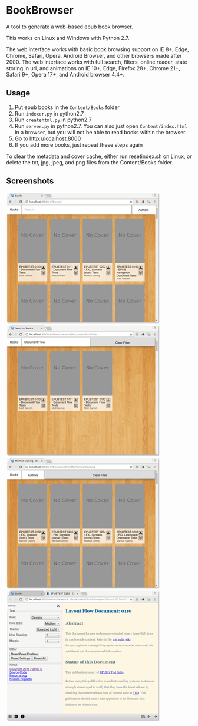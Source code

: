 # BookBrowser

A tool to generate a web-based epub book browser.

This works on Linux and Windows with Python 2.7.

The web interface works with basic book browsing support on IE 8+, Edge, Chrome, Safari, Opera, Android Browser, and other browsers made after 2000.
The web interface works with full search, filters, online reader, state storing in url, and animations on IE 10+, Edge, Firefox 28+, Chrome 21+, Safari 9+, Opera 17+, and Android browser 4.4+.

## Usage

1. Put epub books in the `Content/Books` folder
2. Run `indexer.py` in python2.7
3. Run `createhtml.py` in python2.7
4. Run `server.py` in python2.7. You can also just open `Content/index.html` in a browser, but you will not be able to read books within the browser.
5. Go to [http://localhost:8000](http://localhost:8000)
6. If you add more books, just repeat these steps again

To clear the metadata and cover cache, either run resetindex.sh on Linux, or delete the txt, jpg, jpeg, and png files from the Content/Books folder.

## Screenshots
[![](Screenshots/thumbnails/BookBrowser1.png)](https://raw.githubusercontent.com/geek1011/BookBrowser/master/Screenshots/BookBrowser1.png)
[![](Screenshots/thumbnails/BookBrowser2.png)](https://raw.githubusercontent.com/geek1011/BookBrowser/master/Screenshots/BookBrowser2.png)
[![](Screenshots/thumbnails/BookBrowser3.png)](https://raw.githubusercontent.com/geek1011/BookBrowser/master/Screenshots/BookBrowser3.png)
[![](Screenshots/thumbnails/BookBrowser4.png)](https://raw.githubusercontent.com/geek1011/BookBrowser/master/Screenshots/BookBrowser4.png)
